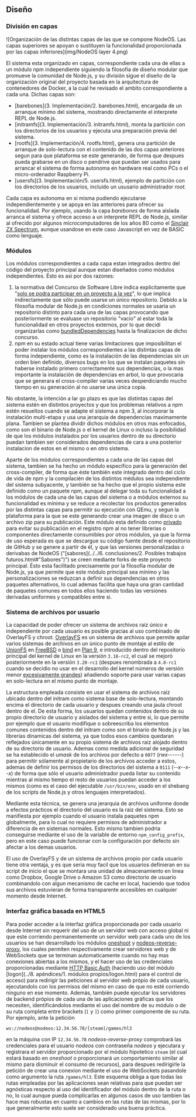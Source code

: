 ## Diseño

### División en capas

![Organización de las distintas capas de las que se compone NodeOS. Las capas superiores se apoyan o sustituyen la funcionalidad proporcionada por las capas inferiores](img/NodeOS layer 4.png)

El sistema esta organizado en capas, correspondiente cada una de ellas a un
módulo npm independiente siguiendo la filosofia de diseño modular que promueve
la comunidad de Node.js, y su división sigue el diseño de la organización
original del proyecto basada en la arquitectura de contenedores de Docker, a la
cual he revisado el ambito correspondiente a cada una. Dichas capas son:

* [barebones](3. Implementación/2. barebones.html), encargada de un arranque
  mínimo del sistema, mostrando directamente el interprete REPL de Node.js.
* [initramfs](3. Implementación/3. initramfs.html), monta la partición con los
  directorios de los usuarios y ejecuta una preparación previa del sistema.
* [rootfs](3. Implementación/4. rootfs.html), genera una partición de arranque
  de solo-lectura con el contenido de las dos capas anteriores segun para que
  plataforma se este generando, de forma que despues pueda grabarse en un disco
  o pendrive que puedan ser usados para arrancar el sistema de forma autonoma en
  hardware real como PCs o el micro-ordenador Raspberry Pi.
* [usersfs](3. Implementación/5. usersfs.html), ejemplo de partición con los
  directorios de los usuarios, incluido un ususario administrador *root*.

Cada capa es autonoma en si misma pudiendo ejecutarse independientemente y se
apoya en las anteriores para ofrecer su funcionalidad. Por ejemplo, usando la
capa *barebones* de forma aislada arranca el sistema y ofrece acceso a un
interprete REPL de Node.js, similar al ofrecido por algunos microcomputadores de
los años 80 como el [Sinclair ZX Spectrum](https://es.wikipedia.org/wiki/Sinclair_ZX_Spectrum),
aunque usandose en este caso Javascript en vez de BASIC como lenguaje.

### Módulos

Los módulos correspondientes a cada capa estan integrados dentro del código del
proyecto principal aunque estan diseñados como módulos independientes. Ésto es
asi por dos razones:

1. la normativa del Concurso de Software Libre indica explicitamente que
   "[solo se podra participar en un proyecto a la vez](http://www.concursosoftwarelibre.org/1415/bases)",
   lo que implica indirectamente que sólo puede usarse un único repositorio.
   Debido a la filosofia modular de Node.js en condiciones normales se usaria un
   repositorio distinto para cada una de las capas provocando que posteriormente
   se evaluase un repositorio "vacio" al estar toda la funcionalidad en otros
   proyectos externos, por lo que decidí organizarlas como
   [bundledDependencies](https://docs.npmjs.com/files/package.json#bundleddependencies)
   hasta la finalizacion de dicho concurso.
2. npm en su estado actual tiene varias limitaciones que imposibilitan el poder
   instalar los módulos correspondientes a las distintas capas de forma
   independiente, como es la instalación de las dependencias sin un orden bien
   definido, diversos bugs en los que se instalan paquetes sin haberse instalado
   primero correctamente sus dependencias, o la mas importante la instalación de
   dependencias en arbol, lo que provocaria que se generara el cross-compiler
   varias veces desperdiciando mucho tiempo en su generación al no usarse una
   única copia.

No obstante, la intención a lar go plazo es que las distintas capas del sistema
estén en distintos proyectos y que los problemas relativos a npm estén resueltos
cuando se adapte el sistema a npm 3, al incorporar la instalación multi-etapa y
usa una jerarquia de dependencias maximamente plana. Tambien se plantea dividir
dichos módulos en otros mas enfocados, como son el binario de Node.js o el
kernel de Linux o incluso la posibilidad de que los módulos instalados por los
usuarios dentro de su directorio puedan tambien ser considerados dependencias de
cara a una posterior instalacion de estos en el mismo o en otro sistema.

Aparte de los módulos correspondientes a cada una de las capas del sistema,
tambien se ha hecho un módulo especifico para la generación del cross-compiler,
de forma que éste también este integrado dentro del ciclo de vida de npm y la
compilacién de los distintos médulos sea independiente del sistema subyacente, y
también se ha hecho que el propio sistema este definido como un paquete npm,
aunque al delegar toda su funcionalidad a los módulos de cada una de las capas
del sistema o a módulos externos su funcionalidad es mínima y se reduce a
recolectar los productos generados por las distintas capas para permitir su
ejecución con QEmu, y segun la plataforma para la que se este generando crear
una imagen de disco o un archivo zip para su publicación. Este módulo esta
definido como [privado](https://docs.npmjs.com/files/package.json#private) para
evitar su publicación en el registro npm al no tener librerias o componentes
directamente consumibles por otros módulos, ya que la forma de uso esperada es
que se descargue su código fuente desde el repositorio de GitHub y se genere a
partir de él, y que las versiones personalizadas o derivabas de NodeOS
("[sabores](../../6. conclusiones/2. Posibles trabajos futuros.html#"Sabores")")
se creen mediante forks de este proyecto principal. Ésto esta facilitado
precisamente por la filosofia modular de Node.js, ya que permite que este módulo
principal sea mínimo y las personalizaciones se reduzcan a definir sus
dependencias en otros paquetes alternativos, lo cual ademas facilita que haya
una gran cantidad de paquetes comunes en todos ellos haciendo todas las
versiones derivadas uniformes y compatibles entre si.

### Sistema de archivos por usuario

La capacidad de poder ofrecer un sistema de archivos raiz único e independiente
por cada usuario es posible gracias al uso combinado de OverlayFS y chroot.
[OverlayFS](https://www.kernel.org/doc/Documentation/filesystems/overlayfs.txt)
es un sistema de archivos que permite apilar varios sistemas de archivos en un
único punto de montaje al estilo de [UnionFS](http://unionfs.filesystems.org) en
[FreeBSD](https://www.freebsd.org) o [bind](http://man.cat-v.org/plan_9/2/bind)
en [Plan 9](http://plan9.bell-labs.com/plan9), e introducido dentro del
repositorio principal del kernel de Linux en la versión `3.18-rc2`, el cual se
mejoró posteriormente en la versión `3.20-rc1` (despues renombrada a `4.0-rc1`
cuando se decidio no usar en el desarrollo del kernel números de versión menor
[excesivamente grandes](https://plus.google.com/+LinusTorvalds/posts/jmtzzLiiejc))
añadiendo soporte para usar varias capas en solo-lectura en el mismo punto de
montaje.

La estructura empleada consiste en usar el sistema de archivos raiz ubicado
dentro del initram como sistema base de solo-lectura, montando encima el
directorio de cada usuario y despues creando una jaula chroot dentro de el. De
esta forma, los usuarios quedan contenidos dentro de su propio directorio de
usuario y aislados del sistema y entre si, lo que permite por ejemplo que el
usuario modifique o sobreescriba los elementos comunes contenidos dentro del
initram como son el binario de Node.js y las librerias dinamicas del sistema, ya
que todos esos cambios quedaran reflejados únicamente en su propio sistema de
archivos raiz alojado dentro de su directorio de usuario. Ademas como medida
adicional de seguridad se ha establecido el *umask* de los archivos por defecto
a `0077` (*rwx------*) para permitir sólamente al propietario de los archivos
acceder a estos, ademas de definir los permisos de los directorios del sistema a
`0111` (*--x--x--x*) de forma que sólo el usuario administrador pueda listar su
contenido mientras al mismo tiempo el resto de usuarios puedan acceder a los
mismos (como es el caso del ejecutable `/usr/bin/env`, usado en el shebang de
los scripts de Node.js y otros lenguajes interpretados).

Mediante esta técnica, se genera una jerarquia de archivos uniforme donde a
efectos prácticos el directorio del usuario es la raiz del sistema. Esto se
manifiesta por ejemplo cuando el usuario instala paquetes npm globalmente, para
lo cual no requiere permisos de administrador a diferencia de en sistemas
normales. Esto mismo tambien podria conseguirse mediante el uso de la variable
de entorno `npm_config_prefix`, pero en este caso puede funcionar con la
configuración por defecto sin afectar a los demas usuarios.

El uso de OverlayFS y de un sistema de archivos propio por cada usuario tiene
otra ventaja, y es que seria muy facil que los usuarios definieran en su script
de inicio el que se montara una unidad de almacenamiento en linea como Dropbox,
Google Drive o Amazon S3 como directorio de usuario combinandolo con algun
mecanismo de cache en local, haciendo que todos sus archivos estuvieran de forma
transparente accesibles en cualquier momento desde Internet.

### Interfaz gráfica basada en HTML5

Para poder acceder a la interfaz gráfica proporcionada por cada usuario desde
Internet sin requerir del uso de un servidor web con acceso global ni que este
corriendo permanentemente un servidor web para cada uno de los usuarios se han
desarrollado los módulos [oneshoot](https://github.com/piranna/oneshoot) y
[nodeos-reverse-proxy](https://github.com/piranna/nodeos-reverse-proxy), los
cuales permiten respectivamente crear servidores web y de WebSockets que se
terminan automaticamente cuando no hay mas conexiones abiertas a los mismos, y
el hacer uso de las credenciales proporcionadas mediante
[HTTP Basic Auth](https://tools.ietf.org/html/rfc2617) (haciendo uso del módulo
[logon](../8. apéndices/1. módulos propios/logon.html) para el control de
acceso) para redirigir las peticiones al servidor web própio de cada usuario,
ejecutandolo con los permisos del mismo en caso de que no esté corriendo ninguno
en ese momento. Además, también puede ejecutar los servidores de backend própios
de cada una de las aplicaciones gráficas que los necesiten, identificándolos
mediante el uso del nombre de su módulo o de su ruta completa entre brackets
(`[` y `]`) como primer componente de su ruta. Por ejemplo, ante la petición

```url
ws://nodeos@nodeos:12.34.56.78/[steam]/games/hl3
```

en la máquina con IP `12.34.56.78` *nodeos-reverse-proxy* comprobará las
credenciales para el usuario *nodeos* con contraseña *nodeos* y ejecutara y
registrara el servidor proporcionado por el módulo hipotetico `steam` (el cual
estará basado en *oneshoot* o proporcionará un comportamiento similar al mismo
para disminuir el consumo de recursos), para despues redirigirle la petición de
crear una conexion mediante el uso de WebSockets pasandole como argumento la
ruta `/games/hl3`. Este esquema obliga a que todas las rutas empleadas por las
aplicaciones sean relativas para que puedan ser agnósticas respecto al uso del
identificador del módulo dentro de la ruta o no, lo cual aunque pueda
complicarlas en algunos casos de uso tambien las hace mas robustas en cuanto a
cambios en las rutas de las mismas, por lo que generalmente esto suele ser
considerado una buena práctica.

